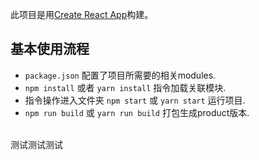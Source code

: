 此项目是用[Create React App](https://github.com/facebookincubator/create-react-app)构建。

## 基本使用流程

- `package.json` 配置了项目所需要的相关modules.
- `npm install` 或者 `yarn install` 指令加载关联模块.
- 指令操作进入文件夹 `npm start` 或 `yarn start` 运行项目.
- `npm run build` 或 `yarn run build` 打包生成product版本.
<br>
测试测试测试
